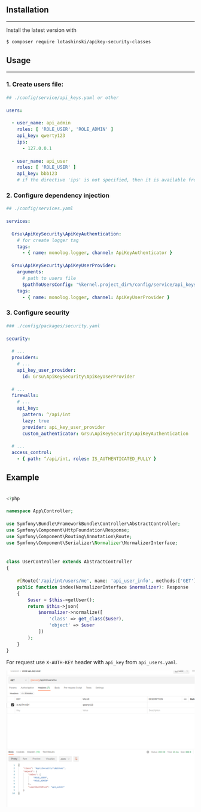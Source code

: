 ## Installation

________________

Install the latest version with

```bash
$ composer require lotashinski/apikey-security-classes
```

## Usage

_________________

### 1. Create users file:

```yaml
## ./config/service/api_keys.yaml or other

users:

  - user_name: api_admin
    roles: [ 'ROLE_USER', 'ROLE_ADMIN' ]
    api_key: qwerty123
    ips:
      - 127.0.0.1

  - user_name: api_user
    roles: [ 'ROLE_USER' ]
    api_key: bbb123
    # if the directive 'ips' is not specified, then it is available from any
```

### 2. Configure dependency injection

```yaml
## ./config/services.yaml

services:

  Grsu\ApiKeySecurity\ApiKeyAuthentication:
    # for create logger tag
    tags:
      - { name: monolog.logger, channel: ApiKeyAuthenticator }

  Grsu\ApiKeySecurity\ApiKeyUserProvider:
    arguments:
      # path to users file
      $pathToUsersConfig: '%kernel.project_dir%/config/service/api_keys.yaml'
    tags:
      - { name: monolog.logger, channel: ApiKeyUserProvider }
```

### 3. Configure security

```yaml
### ./config/packages/security.yaml

security:

  # ...
  providers:
    # ...
    api_key_user_provider:
      id: Grsu\ApiKeySecurity\ApiKeyUserProvider

  # ...
  firewalls:
    # ...
    api_key:
      pattern: ^/api/int  
      lazy: true
      provider: api_key_user_provider
      custom_authenticator: Grsu\ApiKeySecurity\ApiKeyAuthentication
  
  # ...
  access_control:
    - { path: ^/api/int, roles: IS_AUTHENTICATED_FULLY }
```

## Example
```php
    
<?php

namespace App\Controller;

use Symfony\Bundle\FrameworkBundle\Controller\AbstractController;
use Symfony\Component\HttpFoundation\Response;
use Symfony\Component\Routing\Annotation\Route;
use Symfony\Component\Serializer\Normalizer\NormalizerInterface;


class UserController extends AbstractController
{

    #[Route('/api/int/users/me', name: 'api_user_info', methods:['GET'])]
    public function index(NormalizerInterface $normalizer): Response
    {
        $user = $this->getUser();
        return $this->json(
            $normalizer->normalize([
                'class' => get_class($user),
                'object' => $user
            ])
        );
    }
}

```

For request use ```X-AUTH-KEY``` header with ```api_key``` from ```api_users.yaml```.

![img.png](img.png)